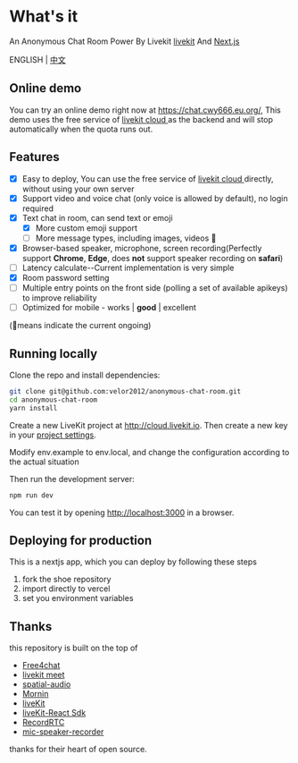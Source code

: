 # What's it
An Anonymous Chat Room Power By Livekit [livekit](https://livekit.io/) And [Next.js](https://nextjs.org/)

ENGLISH | [中文](./README-cn.md)

## Online demo

You can try an online demo right now at <https://chat.cwy666.eu.org/>, This demo uses the free service of [livekit cloud ](https://cloud.livekit.io) as the backend and will stop automatically when the quota runs out.

## Features
- [x] Easy to deploy, You can use the free service of  [livekit cloud ](https://cloud.livekit.io) directly, without using your own server
- [x] Support video and voice chat (only voice is allowed by default), no login required
- [x] Text chat in room, can send text or emoji
  - [x] More custom emoji support
  - [ ] More message types, including images, videos 🚩
- [x] Browser-based speaker, microphone, screen recording(Perfectly support **Chrome**, **Edge**, does **not** support speaker recording on **safari**)
- [ ] Latency calculate--Current implementation is very simple
- [x] Room password setting 
- [ ] Multiple entry points on the front side (polling a set of available apikeys) to improve reliability
- [ ] Optimized for mobile - works | **good** | excellent 

(🚩means  indicate  the current ongoing)

## Running locally

Clone the repo and install dependencies:

```bash
git clone git@github.com:velor2012/anonymous-chat-room.git
cd anonymous-chat-room
yarn install
```

Create a new LiveKit project at <http://cloud.livekit.io>. Then create a new key in your [project settings](https://cloud.livekit.io/projects/p_/settings/keys).

Modify env.example to env.local, and change the configuration according to the actual situation

Then run the development server:

```bash
npm run dev
```

You can test it by opening <http://localhost:3000> in a browser.

## Deploying for production

This is a nextjs app, which you can deploy by following these steps
1. fork the shoe repository
2. import directly to vercel
3. set you environment variables

## Thanks

this repository is built on the top of
 - [Free4chat](https://github.com/madawei2699/free4chat)
 - [livekit meet](https://github.com/livekit/meet)
 - [spatial-audio](https://github.com/livekit-examples/)
 - [Mornin](https://mornin.fm/) 
 - [liveKit](https://livekit.io) 
 - [liveKit-React Sdk](https://github.com/livekit/components-js)
 - [RecordRTC](https://github.com/muaz-khan/RecordRTC)
 - [mic-speaker-recorder](https://github.com/asrul10/mic-speaker-recorder)

thanks for their heart of open source.